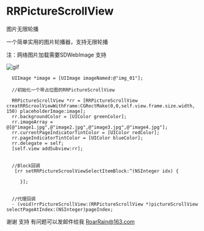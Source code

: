 # RRPictureScrollView
图片无限轮播

一个简单实用的图片轮播器，支持无限轮播

注：网络图片加载需要SDWebImage 支持


   ![gif](http://52hzy.cn/scrollviewimage/RRScrollView.gif)




      UIImage *image = [UIImage imageNamed:@"img_01"];
  
      //初始化一个带占位图的RRPictureScrollView
  
      RRPictureScrollView *rr = [RRPictureScrollView creatRRScroolViewWithFrame:CGRectMake(0,0,self.view.frame.size.width,               150) placeholderImage:image];
      rr.backgroundColor = [UIColor greenColor];
      rr.imageArray = @[@"image1.jpg",@"image2.jpg",@"image3.jpg",@"image4.jpg"];
      rr.currentPageIndicatorTintColor = [UIColor redColor];
      rr.pageIndicatorTintColor = [UIColor blueColor];
      rr.delegate = self;
      [self.view addSubview:rr];
      
      
      //Block回调
       [rr setRRPictureScroolViewSelectItemBlock:^(NSInteger idx) {
        
         }];
      
      
      //代理回调
      - (void)rrPictureScrollView:(RRPictureScrollView *)pictureScrollView selectPageAtIndex:(NSInteger)pageIndex;
      
      
      
  
  谢谢 支持  有问题可以发邮件给我 RoarRain@163.com
  
  
  

